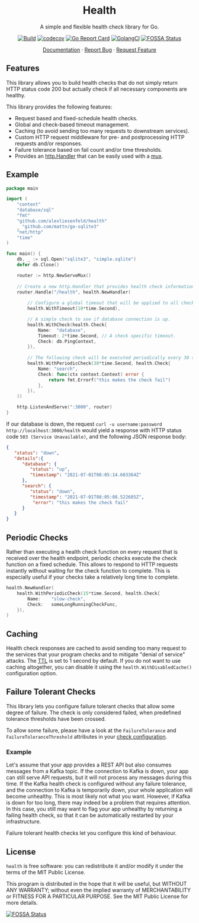 <div align="center">
<h1>Health</h1>
</div>

<p align="center">A simple and flexible health check library for Go.</p>
<div align="center">
	
[![Build](https://github.com/alexliesenfeld/health/actions/workflows/build.yml/badge.svg)](https://github.com/alexliesenfeld/health/actions/workflows/build.yml)
[![codecov](https://codecov.io/gh/alexliesenfeld/health/branch/main/graph/badge.svg?token=V2mVh8RvYE)](https://codecov.io/gh/alexliesenfeld/health)
[![Go Report Card](https://goreportcard.com/badge/github.com/alexliesenfeld/health)](https://goreportcard.com/report/github.com/alexliesenfeld/health)
[![GolangCI](https://golangci.com/badges/github.com/alexliesenfeld/health.svg)](https://golangci.com/r/github.com/alexliesenfeld/health)
[![FOSSA Status](https://app.fossa.com/api/projects/custom%2B26405%2Fgithub.com%2Falexliesenfeld%2Fhealth.svg?type=shield)](https://app.fossa.com/projects/custom%2B26405%2Fgithub.com%2Falexliesenfeld%2Fhealth?ref=badge_shield)
	
</div>

<p align="center">
    <a href="https://pkg.go.dev/github.com/alexliesenfeld/health">Documentation</a>
    ·
    <a href="https://github.com/alexliesenfeld/health/issues">Report Bug</a>
    ·
    <a href="https://github.com/alexliesenfeld/health/issues">Request Feature</a>
</p>

## Features
This library allows you to build health checks that do not simply return HTTP status code 200 but actually 
check if all necessary components are healthy.

This library provides the following features:

- Request based and fixed-schedule health checks.
- Global and check-based timeout management.
- Caching (to avoid sending too many requests to downstream services).
- Custom HTTP request middleware for pre- and postprocessing HTTP requests and/or responses.
- Failure tolerance based on fail count and/or time thresholds.
- Provides an [http.Handler](https://golang.org/pkg/net/http/#Handler) that can be easily used with a [mux](https://golang.org/pkg/net/http/#ServeMux).

## Example
```go
package main

import (
	"context"
	"database/sql"
	"fmt"
	"github.com/alexliesenfeld/health"
	_ "github.com/mattn/go-sqlite3"
	"net/http"
	"time"
)

func main() {
	db, _ := sql.Open("sqlite3", "simple.sqlite")
	defer db.Close()

	router := http.NewServeMux()
	
	// Create a new http.Handler that provides health check information.
	router.Handle("/health", health.NewHandler(
		
		// Configure a global timeout that will be applied to all checks.
		health.WithTimeout(10*time.Second),

		// A simple check to see if database connection is up.
		health.WithCheck(health.Check{                          
			Name:  "database",
			Timeout: 2*time.Second, // A check specific timeout.
			Check: db.PingContext,
		}),
		
		// The following check will be executed periodically every 30 seconds.
		health.WithPeriodicCheck(30*time.Second, health.Check{  
			Name: "search",
			Check: func(ctx context.Context) error {
				return fmt.Errorf("this makes the check fail")
			},
		}),
	))

	http.ListenAndServe(":3000", router)
}
```

If our database is down, the request `curl -u username:password http://localhost:3000/health` would 
yield a response with HTTP status code `503 (Service Unavailable)`, and the following JSON response body:

```json
{
   "status": "down",
   "details":{
      "database": {
         "status": "up",
         "timestamp": "2021-07-01T08:05:14.603364Z"
      },
      "search": {
         "status": "down",
         "timestamp": "2021-07-01T08:05:08.522685Z",
          "error": "this makes the check fail"
      }
   }
}
```

## Periodic Checks
Rather than executing a health check function on every request that is received over the health endpoint,
periodic checks execute the check function on a fixed schedule. This allows to respond to HTTP requests
instantly without waiting for the check function to complete. This is especially useful if your checks take 
a relatively long time to complete.

```go
health.NewHandler(
	health.WithPeriodicCheck(15*time.Second, health.Check{
		Name:    "slow-check",
		Check:   someLongRunningCheckFunc,
	}),
)
```

## Caching
Health check responses are cached to avoid sending too many request to the services that your program checks
and to mitigate "denial of service" attacks. The [TTL](https://en.wikipedia.org/wiki/Time_to_live) is set 
to 1 second by default. If you do not want to use caching altogether, you can disable it using the 
`health.WithDisabledCache()` configuration option.

## Failure Tolerant Checks
This library lets you configure failure tolerant checks that allow some degree of failure. The check is only
considered failed, when predefined tolerance thresholds have been crossed.

To allow some failure, please have a look at the `FailureTolerance` and `FailureToleranceThreshold`
attributes in your [check configuration](https://pkg.go.dev/github.com/alexliesenfeld/health#Check).

### Example
Let's assume that your app provides a REST API but also consumes messages from a Kafka topic. If the connection to Kafka
is down, your app can still serve API requests, but it will not process any messages during this time.
If the Kafka health check is configured without any failure tolerance, and the connection to Kafka is temporarily down,
your whole application will become unhealthy. This is most likely not what you want. However, if Kafka is down for
too long, there may indeed be a problem that requires attention. In this case, you still may want to flag your
app unhealthy by returning a failing health check, so that it can be automatically restarted by your infrastructure.

Failure tolerant health checks let you configure this kind of behaviour.

## License
`health` is free software: you can redistribute it and/or modify it under the terms of the MIT Public License.

This program is distributed in the hope that it will be useful, but WITHOUT ANY WARRANTY; without even the implied 
warranty of MERCHANTABILITY or FITNESS FOR A PARTICULAR PURPOSE. See the MIT Public License for more details.

[![FOSSA Status](https://app.fossa.com/api/projects/custom%2B26405%2Fgithub.com%2Falexliesenfeld%2Fhealth.svg?type=large)](https://app.fossa.com/projects/custom%2B26405%2Fgithub.com%2Falexliesenfeld%2Fhealth?ref=badge_large)

